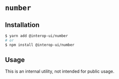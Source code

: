 # `number`

## Installation

```sh
$ yarn add @interop-ui/number
# or
$ npm install @interop-ui/number
```

## Usage

This is an internal utility, not intended for public usage.
